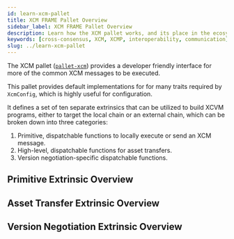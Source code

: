 ```yaml
---
id: learn-xcm-pallet
title: XCM FRAME Pallet Overview
sidebar_label: XCM FRAME Pallet Overview
description: Learn how the XCM pallet works, and its place in the ecosystem.
keywords: [cross-consensus, XCM, XCMP, interoperability, communication]
slug: ../learn-xcm-pallet
---
```


The XCM pallet ([`pallet-xcm`](https://github.com/paritytech/polkadot/tree/master/xcm/pallet-xcm))
provides a developer friendly interface for more of the common XCM messages to be executed.

This pallet provides default implementations for for many traits required by `XcmConfig`, which is
highly useful for configuration.

It defines a set of ten separate extrinsics that can be utilized to build XCVM programs, either to
target the local chain or an external chain, which can be broken down into three categories:

1. Primitive, dispatchable functions to locally execute or send an XCM message.
2. High-level, dispatchable functions for asset transfers.
3. Version negotiation-specific dispatchable functions.

## Primitive Extrinsic Overview

## Asset Transfer Extrinsic Overview

## Version Negotiation Extrinsic Overview
